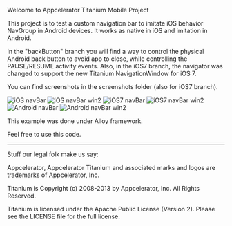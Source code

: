 Welcome to Appcelerator Titanium Mobile Project

This project is to test a custom navigation bar to imitate iOS behavior NavGroup in Android devices.
It works as native in iOS and imitation in Android.

In the "backButton" branch you will find a way to control the physical Android back button to avoid app to close, while controlling the PAUSE/RESUME activity events.
Also, in the iOS7 branch, the navigator was changed to support the new Titanium NavigationWindow for iOS 7.

You can find screenshots in the screenshots folder (also for iOS7 branch).

![iOS navBar](https://raw.github.com/mcvendrell/Basic-custom-NavBar/master/screenshots/iPhoneScreen1.png)
![iOS navBar win2](https://raw.github.com/mcvendrell/Basic-custom-NavBar/master/screenshots/iPhoneScreen2.png)
![iOS7 navBar](https://raw.github.com/mcvendrell/Basic-custom-NavBar/master/screenshots/iOS7Screen1.png)
![iOS7 navBar win2](https://raw.github.com/mcvendrell/Basic-custom-NavBar/master/screenshots/iOS7Screen2.png)
![Android navBar](https://raw.github.com/mcvendrell/Basic-custom-NavBar/master/screenshots/AndroidScreen1.png)
![Android navBar win2](https://raw.github.com/mcvendrell/Basic-custom-NavBar/master/screenshots/AndroidScreen2.png)

This example was done under Alloy framework.

Feel free to use this code.

----------------------------------
Stuff our legal folk make us say:

Appcelerator, Appcelerator Titanium and associated marks and logos are 
trademarks of Appcelerator, Inc. 

Titanium is Copyright (c) 2008-2013 by Appcelerator, Inc. All Rights Reserved.

Titanium is licensed under the Apache Public License (Version 2). Please
see the LICENSE file for the full license.

